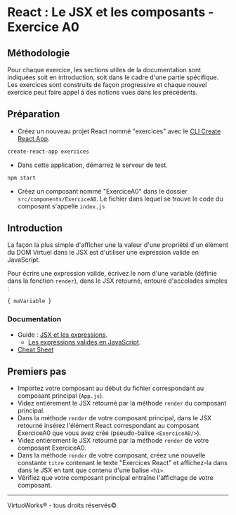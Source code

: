 # React : Le JSX et les composants - Exercice A0

## Méthodologie

Pour chaque exercice, les sections utiles de la documentation sont indiquées soit en introduction, soit dans le cadre d'une partie spécifique. Les exercices sont construits de façon progressive et chaque nouvel exercice peut faire appel à des notions vues dans les précédents.


## Préparation

- Créez un nouveau projet React nommé "exercices" avec le [CLI Create React App](https://github.com/facebook/create-react-app).<br>
``` bash
create-react-app exercices
```
- Dans cette application, démarrez le serveur de test.<br>
``` bash
npm start
```
- Créez un composant nommé "ExerciceA0" dans le dossier `src/components/ExerciceA0`. Le fichier dans lequel se trouve le code du composant s'appelle
`index.js`


## Introduction

La façon la plus simple d'afficher une la valeur d'une propriété d'un élément du
DOM Virtuel dans le JSX est d'utiliser une expression valide en JavaScript.

Pour écrire une expression valide, écrivez le nom d'une variable (définie dans la fonction `render`), dans le JSX retourné, entouré d'accolades simples :
<br>
``` jsx
{ maVariable }
```


### Documentation

- Guide : [JSX et les expressions](https://reactjs.org/docs/introducing-jsx.html).
  - [Les expressions valides en JavaScript](https://developer.mozilla.org/en-US/docs/Web/JavaScript/Guide/Expressions_and_Operators#Expressions).
- [Cheat Sheet](https://devhints.io/react)


## Premiers pas

- Importez votre composant au début du fichier correspondant au composant principal (`App.js`).
- Videz entièrement le JSX retourné par la méthode `render` du composant principal.
- Dans la méthode `render` de votre composant principal, dans le JSX retourné insérez l'élément React correspondant au composant ExerciceA0 que vous avez créé (pseudo-balise `<ExerciceA0/>`).
- Videz entièrement le JSX retourné par la méthode `render` de votre composant
ExerciceA0.
- Dans la méthode `render` de votre composant, créez une nouvelle constante
`titre` contenant le texte "Exercices React" et affichez-la dans dans le JSX en tant que contenu d'une balise `<h1>`.
- Vérifiez que votre composant principal entraîne l'affichage de votre composant.

---

VirtuoWorks® - tous droits réservés©